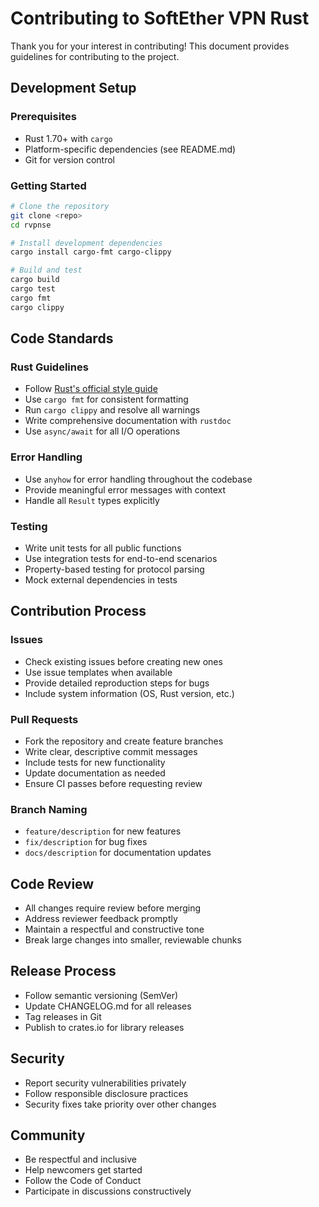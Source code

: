 # Contributing to SoftEther VPN Rust

Thank you for your interest in contributing! This document provides guidelines for contributing to the project.

## Development Setup

### Prerequisites
- Rust 1.70+ with `cargo`
- Platform-specific dependencies (see README.md)
- Git for version control

### Getting Started
```bash
# Clone the repository
git clone <repo>
cd rvpnse

# Install development dependencies
cargo install cargo-fmt cargo-clippy

# Build and test
cargo build
cargo test
cargo fmt
cargo clippy
```

## Code Standards

### Rust Guidelines
- Follow [Rust's official style guide](https://doc.rust-lang.org/style-guide/)
- Use `cargo fmt` for consistent formatting
- Run `cargo clippy` and resolve all warnings
- Write comprehensive documentation with `rustdoc`
- Use `async/await` for all I/O operations

### Error Handling
- Use `anyhow` for error handling throughout the codebase
- Provide meaningful error messages with context
- Handle all `Result` types explicitly

### Testing
- Write unit tests for all public functions
- Use integration tests for end-to-end scenarios
- Property-based testing for protocol parsing
- Mock external dependencies in tests

## Contribution Process

### Issues
- Check existing issues before creating new ones
- Use issue templates when available
- Provide detailed reproduction steps for bugs
- Include system information (OS, Rust version, etc.)

### Pull Requests
- Fork the repository and create feature branches
- Write clear, descriptive commit messages
- Include tests for new functionality
- Update documentation as needed
- Ensure CI passes before requesting review

### Branch Naming
- `feature/description` for new features
- `fix/description` for bug fixes
- `docs/description` for documentation updates

## Code Review
- All changes require review before merging
- Address reviewer feedback promptly
- Maintain a respectful and constructive tone
- Break large changes into smaller, reviewable chunks

## Release Process
- Follow semantic versioning (SemVer)
- Update CHANGELOG.md for all releases
- Tag releases in Git
- Publish to crates.io for library releases

## Security
- Report security vulnerabilities privately
- Follow responsible disclosure practices
- Security fixes take priority over other changes

## Community
- Be respectful and inclusive
- Help newcomers get started
- Follow the Code of Conduct
- Participate in discussions constructively
